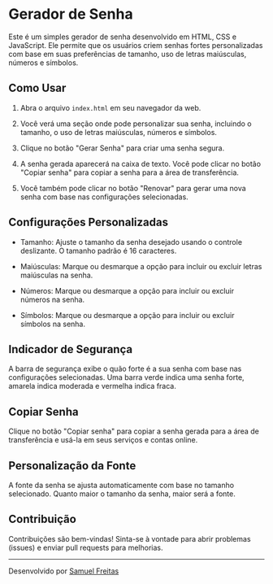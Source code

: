 # Gerador de Senha

Este é um simples gerador de senha desenvolvido em HTML, CSS e JavaScript. Ele permite que os usuários criem senhas fortes personalizadas com base em suas preferências de tamanho, uso de letras maiúsculas, números e símbolos.

## Como Usar

1. Abra o arquivo `index.html` em seu navegador da web.

2. Você verá uma seção onde pode personalizar sua senha, incluindo o tamanho, o uso de letras maiúsculas, números e símbolos.

3. Clique no botão "Gerar Senha" para criar uma senha segura.

4. A senha gerada aparecerá na caixa de texto. Você pode clicar no botão "Copiar senha" para copiar a senha para a área de transferência.

5. Você também pode clicar no botão "Renovar" para gerar uma nova senha com base nas configurações selecionadas.

## Configurações Personalizadas

- Tamanho: Ajuste o tamanho da senha desejado usando o controle deslizante. O tamanho padrão é 16 caracteres.

- Maiúsculas: Marque ou desmarque a opção para incluir ou excluir letras maiúsculas na senha.

- Números: Marque ou desmarque a opção para incluir ou excluir números na senha.

- Símbolos: Marque ou desmarque a opção para incluir ou excluir símbolos na senha.

## Indicador de Segurança

A barra de segurança exibe o quão forte é a sua senha com base nas configurações selecionadas. Uma barra verde indica uma senha forte, amarela indica moderada e vermelha indica fraca.

## Copiar Senha

Clique no botão "Copiar senha" para copiar a senha gerada para a área de transferência e usá-la em seus serviços e contas online.

## Personalização da Fonte

A fonte da senha se ajusta automaticamente com base no tamanho selecionado. Quanto maior o tamanho da senha, maior será a fonte.

## Contribuição

Contribuições são bem-vindas! Sinta-se à vontade para abrir problemas (issues) e enviar pull requests para melhorias.

---

Desenvolvido por [Samuel Freitas](https://github.com/SamuelFreitasSouza)

